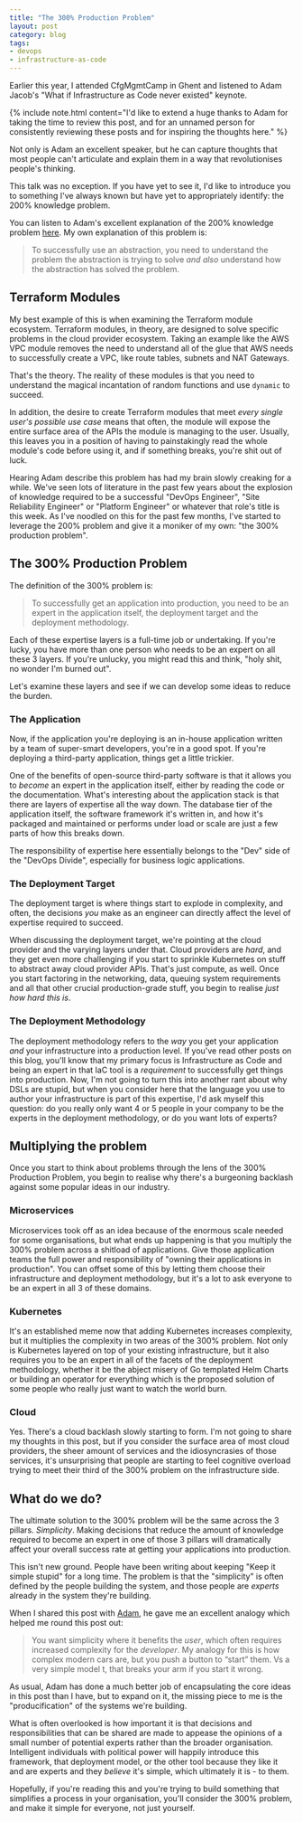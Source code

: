 ```yaml
---
title: "The 300% Production Problem"
layout: post
category: blog
tags:
- devops
- infrastructure-as-code
---
```


Earlier this year, I attended CfgMgmtCamp in Ghent and listened to Adam Jacob's "What if Infrastructure as Code never existed" keynote.

{% include note.html content="I'd like to extend a huge thanks to Adam for taking the time to review this post, and for an unnamed person for consistently reviewing these posts and for inspiring the thoughts here." %}

Not only is Adam an excellent speaker, but he can capture thoughts that most people can't articulate and explain them in a way that revolutionises people's thinking. 

This talk was no exception. If you have yet to see it, I'd like to introduce you to something I've always known but have yet to appropriately identify: the 200% knowledge problem.

You can listen to Adam's excellent explanation of the 200% knowledge problem [here](https://youtu.be/5lPa2U239C4?t=2014). My own explanation of this problem is:

> To successfully use an abstraction, you need to understand the problem the abstraction is trying to solve _and also_ understand how the abstraction has solved the problem.

## Terraform Modules

My best example of this is when examining the Terraform module ecosystem. Terraform modules, in theory, are designed to solve specific problems in the cloud provider ecosystem. Taking an example like the AWS VPC module removes the need to understand all of the glue that AWS needs to successfully create a VPC, like route tables, subnets and NAT Gateways.

That's the theory. The reality of these modules is that you need to understand the magical incantation of random functions and use `dynamic` to succeed.

In addition, the desire to create Terraform modules that meet _every single user's possible use case_ means that often, the module will expose the entire surface area of the APIs the module is managing to the user. Usually, this leaves you in a position of having to painstakingly read the whole module's code before using it, and if something breaks, you're shit out of luck.

Hearing Adam describe this problem has had my brain slowly creaking for a while. We've seen lots of literature in the past few years about the explosion of knowledge required to be a successful "DevOps Engineer", "Site Reliability Engineer" or "Platform Engineer" or whatever that role's title is this week. As I've noodled on this for the past few months, I've started to leverage the 200% problem and give it a moniker of my own: "the 300% production problem".

## The 300% Production Problem

The definition of the 300% problem is:

> To successfully get an application into production, you need to be an expert in the application itself, the deployment target and the deployment methodology.

Each of these expertise layers is a full-time job or undertaking. If you're lucky, you have more than one person who needs to be an expert on all these 3 layers. If you're unlucky, you might read this and think, "holy shit, no wonder I'm burned out".

Let's examine these layers and see if we can develop some ideas to reduce the burden.

### The Application

Now, if the application you're deploying is an in-house application written by a team of super-smart developers, you're in a good spot. If you're deploying a third-party application, things get a little trickier.

One of the benefits of open-source third-party software is that it allows you to _become_ an expert in the application itself, either by reading the code or the documentation. What's interesting about the application stack is that there are layers of expertise all the way down. The database tier of the application itself, the software framework it's written in, and how it's packaged and maintained or performs under load or scale are just a few parts of how this breaks down. 

The responsibility of expertise here essentially belongs to the "Dev" side of the "DevOps Divide", especially for business logic applications.

### The Deployment Target

The deployment target is where things start to explode in complexity, and often, the decisions _you_ make as an engineer can directly affect the level of expertise required to succeed.

When discussing the deployment target, we're pointing at the cloud provider and the varying layers under that. Cloud providers are _hard_, and they get even more challenging if you start to sprinkle Kubernetes on stuff to abstract away cloud provider APIs. That's just compute, as well. Once you start factoring in the networking, data, queuing system requirements and all that other crucial production-grade stuff, you begin to realise _just how hard this is_.

### The Deployment Methodology

The deployment methodology refers to the _way_ you get your application _and_ your infrastructure into a production level. If you've read other posts on this blog, you'll know that my primary focus is Infrastructure as Code and being an expert in that IaC tool is a _requirement_ to successfully get things into production. Now, I'm not going to turn this into another rant about why DSLs are stupid, but when you consider here that the language you use to author your infrastructure is part of this expertise, I'd ask myself this question: do you really only want 4 or 5 people in your company to be the experts in the deployment methodology, or do you want lots of experts?

## Multiplying the problem

Once you start to think about problems through the lens of the 300% Production Problem, you begin to realise why there's a burgeoning backlash against some popular ideas in our industry.

### Microservices

Microservices took off as an idea because of the enormous scale needed for some organisations, but what ends up happening is that you multiply the 300% problem across a shitload of applications. Give those application teams the full power and responsibility of "owning their applications in production". You can offset some of this by letting them choose their infrastructure and deployment methodology, but it's a lot to ask everyone to be an expert in all 3 of these domains.

### Kubernetes

It's an established meme now that adding Kubernetes increases complexity, but it multiplies the complexity in two areas of the 300% problem. Not only is Kubernetes layered on top of your existing infrastructure, but it also requires you to be an expert in all of the facets of the deployment methodology, whether it be the abject misery of Go templated Helm Charts or building an operator for everything which is the proposed solution of some people who really just want to watch the world burn.

### Cloud

Yes. There's a cloud backlash slowly starting to form. I'm not going to share my thoughts in this post, but if you consider the surface area of most cloud providers, the sheer amount of services and the idiosyncrasies of those services, it's unsurprising that people are starting to feel cognitive overload trying to meet their third of the 300% problem on the infrastructure side.

## What do we do?

The ultimate solution to the 300% problem will be the same across the 3 pillars. _Simplicity_. Making decisions that reduce the amount of knowledge required to become an expert in one of those 3 pillars will dramatically affect your overall success rate at getting your applications into production.

This isn't new ground. People have been writing about keeping "Keep it simple stupid" for a long time. The problem is that the "simplicity" is often defined by the people building the system, and those people are _experts_ already in the system they're building.

When I shared this post with [Adam](https://x.com/adamhjk), he gave me an excellent analogy which helped me round this post out:

> You want simplicity where it benefits the _user_, which often requires increased complexity for the _developer_. My analogy for this is how complex modern cars are, but you push a button to “start” them. Vs a very simple model t, that breaks your arm if you start it wrong.

As usual, Adam has done a much better job of encapsulating the core ideas in this post than I have, but to expand on it, the missing piece to me is the "producification" of the systems we're building. 

What is often overlooked is how important it is that decisions and responsibilities that can be shared are made to appease the opinions of a small number of potential experts rather than the broader organisation. Intelligent individuals with political power will happily introduce this framework, that deployment model, or the other tool because they like it and are experts and they _believe_ it's simple, which ultimately it is - to them.

Hopefully, if you're reading this and you're trying to build something that simplifies a process in your organisation, you'll consider the 300% problem, and make it simple for everyone, not just yourself.






